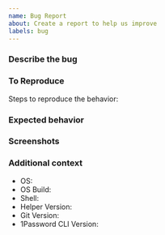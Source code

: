 ```yaml
---
name: Bug Report
about: Create a report to help us improve
labels: bug
---
```


### Describe the bug

<!-- A clear and concise description of what the bug is. -->

### To Reproduce

Steps to reproduce the behavior:

<!--
1. Go to '...'
2. Click on '....'
3. Scroll down to '....'
4. See error
-->

### Expected behavior

<!-- A clear and concise description of what you expected to happen. -->

### Screenshots

<!--If applicable, add screenshots to help explain your problem. -->

### Additional context

<!-- this 'git-credential-1password debug-info' command will help you -->
- OS: <!-- e.g. Ubuntu, Windows -->
- OS Build:  <!-- e.g. 20.04, 1809 -->
- Shell: <!-- e.g. bash, powershell -->
- Helper Version: <!-- e.g. 1.0.0 -->
- Git Version: <!-- e.g. 2.28.0 -->
- 1Password CLI Version: <!-- e.g. 1.5.0 -->

<!-- Add any other context about the problem here. -->
